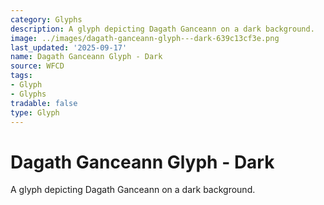 ```yaml
---
category: Glyphs
description: A glyph depicting Dagath Ganceann on a dark background.
image: ../images/dagath-ganceann-glyph---dark-639c13cf3e.png
last_updated: '2025-09-17'
name: Dagath Ganceann Glyph - Dark
source: WFCD
tags:
- Glyph
- Glyphs
tradable: false
type: Glyph
---
```


# Dagath Ganceann Glyph - Dark

A glyph depicting Dagath Ganceann on a dark background.

